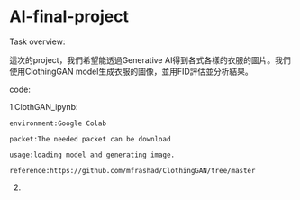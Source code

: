 # AI-final-project
Task overview:

這次的project，我們希望能透過Generative AI得到各式各樣的衣服的圖片。我們使用ClothingGAN model生成衣服的圖像，並用FID評估並分析結果。


code:
  
  1.ClothGAN_ipynb:
    
    environment:Google Colab
    
    packet:The needed packet can be download 
    
    usage:loading model and generating image.
    
    reference:https://github.com/mfrashad/ClothingGAN/tree/master
    
 2.
